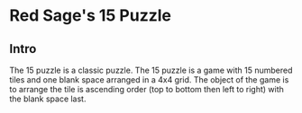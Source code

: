 # Red Sage's 15 Puzzle

## Intro
The 15 puzzle is a classic puzzle. The 15 puzzle is a game with 15 numbered tiles and one blank space arranged in a 4x4 grid. The object of the game is to arrange the tile is ascending order (top to bottom then left to right) with the blank space last.

